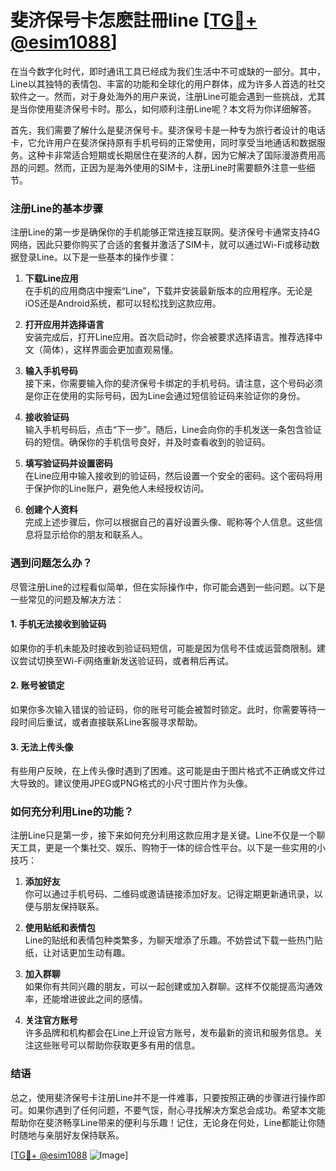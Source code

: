 # 斐济保号卡怎麽註冊line [[TG💪+ @esim1088](https://t.me/s/esim1088)]

在当今数字化时代，即时通讯工具已经成为我们生活中不可或缺的一部分。其中，Line以其独特的表情包、丰富的功能和全球化的用户群体，成为许多人首选的社交软件之一。然而，对于身处海外的用户来说，注册Line可能会遇到一些挑战，尤其是当你使用斐济保号卡时。那么，如何顺利注册Line呢？本文将为你详细解答。

首先，我们需要了解什么是斐济保号卡。斐济保号卡是一种专为旅行者设计的电话卡，它允许用户在斐济保持原有手机号码的正常使用，同时享受当地通话和数据服务。这种卡非常适合短期或长期居住在斐济的人群，因为它解决了国际漫游费用高昂的问题。然而，正因为是海外使用的SIM卡，注册Line时需要额外注意一些细节。

### 注册Line的基本步骤

注册Line的第一步是确保你的手机能够正常连接互联网。斐济保号卡通常支持4G网络，因此只要你购买了合适的套餐并激活了SIM卡，就可以通过Wi-Fi或移动数据登录Line。以下是一些基本的操作步骤：

1. **下载Line应用**  
   在手机的应用商店中搜索“Line”，下载并安装最新版本的应用程序。无论是iOS还是Android系统，都可以轻松找到这款应用。

2. **打开应用并选择语言**  
   安装完成后，打开Line应用。首次启动时，你会被要求选择语言。推荐选择中文（简体），这样界面会更加直观易懂。

3. **输入手机号码**  
   接下来，你需要输入你的斐济保号卡绑定的手机号码。请注意，这个号码必须是你正在使用的实际号码，因为Line会通过短信验证码来验证你的身份。

4. **接收验证码**  
   输入手机号码后，点击“下一步”。随后，Line会向你的手机发送一条包含验证码的短信。确保你的手机信号良好，并及时查看收到的验证码。

5. **填写验证码并设置密码**  
   在Line应用中输入接收到的验证码，然后设置一个安全的密码。这个密码将用于保护你的Line账户，避免他人未经授权访问。

6. **创建个人资料**  
   完成上述步骤后，你可以根据自己的喜好设置头像、昵称等个人信息。这些信息将显示给你的朋友和联系人。

### 遇到问题怎么办？

尽管注册Line的过程看似简单，但在实际操作中，你可能会遇到一些问题。以下是一些常见的问题及解决方法：

#### 1. 手机无法接收到验证码  
   如果你的手机未能及时接收到验证码短信，可能是因为信号不佳或运营商限制。建议尝试切换至Wi-Fi网络重新发送验证码，或者稍后再试。

#### 2. 账号被锁定  
   如果你多次输入错误的验证码，你的账号可能会被暂时锁定。此时，你需要等待一段时间后重试，或者直接联系Line客服寻求帮助。

#### 3. 无法上传头像  
   有些用户反映，在上传头像时遇到了困难。这可能是由于图片格式不正确或文件过大导致的。建议使用JPEG或PNG格式的小尺寸图片作为头像。

### 如何充分利用Line的功能？

注册Line只是第一步，接下来如何充分利用这款应用才是关键。Line不仅是一个聊天工具，更是一个集社交、娱乐、购物于一体的综合性平台。以下是一些实用的小技巧：

1. **添加好友**  
   你可以通过手机号码、二维码或邀请链接添加好友。记得定期更新通讯录，以便与朋友保持联系。

2. **使用贴纸和表情包**  
   Line的贴纸和表情包种类繁多，为聊天增添了乐趣。不妨尝试下载一些热门贴纸，让对话更加生动有趣。

3. **加入群聊**  
   如果你有共同兴趣的朋友，可以一起创建或加入群聊。这样不仅能提高沟通效率，还能增进彼此之间的感情。

4. **关注官方账号**  
   许多品牌和机构都会在Line上开设官方账号，发布最新的资讯和服务信息。关注这些账号可以帮助你获取更多有用的信息。

### 结语

总之，使用斐济保号卡注册Line并不是一件难事，只要按照正确的步骤进行操作即可。如果你遇到了任何问题，不要气馁，耐心寻找解决方案总会成功。希望本文能帮助你在斐济畅享Line带来的便利与乐趣！记住，无论身在何处，Line都能让你随时随地与亲朋好友保持联系。

[[TG💪+ @esim1088](https://t.me/s/esim1088) ![Image](https://i.postimg.cc/4NQfJmqS/Snipaste-2025-05-13-00-14-12.png)]